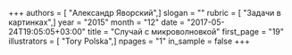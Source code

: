 +++
authors = [ "Александр Яворский",]
slogan = ""
rubric = [ "Задачи в картинках",]
year = "2015"
month = "12"
date = "2017-05-24T19:05:05+03:00"
title = "Случай с микроволновкой"
first_page = "19"
illustrators = [ "Tory Polska",]
npages = "1"
in_sample = false
+++
